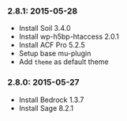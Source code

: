 ### 2.8.1: 2015-05-28

* Install Soil 3.4.0
* Install wp-h5bp-htaccess 2.0.1
* Install ACF Pro 5.2.5
* Setup base mu-plugin
* Add `theme` as default theme

### 2.8.0: 2015-05-27

* Install Bedrock 1.3.7
* Install Sage 8.2.1
